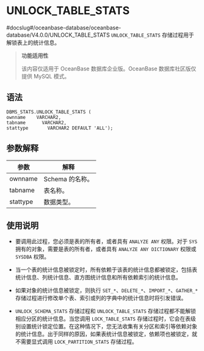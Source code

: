 UNLOCK_TABLE_STATS 
=======================================
#docslug#/oceanbase-database/oceanbase-database/V4.0.0/UNLOCK_TABLE_STATS
`UNLOCK_TABLE_STATS` 存储过程用于解锁表上的统计信息。

>**功能适用性**
>
>该内容仅适用于 OceanBase 数据库企业版。OceanBase 数据库社区版仅提供 MySQL 模式。

语法 
-----------------------

```unknow
DBMS_STATS.UNLOCK_TABLE_STATS (
ownname    VARCHAR2,
tabname      VARCHAR2,
stattype       VARCHAR2 DEFAULT 'ALL');
```



参数解释 
-------------------------



|    参数    |     解释      |
|----------|-------------|
| ownname  | Schema 的名称。 |
| tabname  | 表名称。        |
| stattype | 数据类型。       |



使用说明 
-------------------------

* 要调用此过程，您必须是表的所有者，或者具有 `ANALYZE ANY` 权限。对于 `SYS` 拥有的对象，需要是表的所有者，或者具有 `ANALYZE ANY DICTIONARY` 权限或 `SYSDBA` 权限。

  

* 当一个表的统计信息被锁定时，所有依赖于该表的统计信息都被锁定，包括表统计信息、列统计信息、直方图统计信息和所有依赖索引的统计信息。

  

* 如果对象的统计信息被锁定，则执行 `SET_*`、`DELETE_*`、`IMPORT_*`、`GATHER_*` 存储过程进行修改单个表、索引或列的字典中的统计信息时将引发错误。

  

* `UNLOCK_SCHEMA_STATS` 存储过程和 `UNLOCK_TABLE_STATS` 存储过程都不能解锁相应分区的统计信息。当您调用 `LOCK_TABLE_STATS` 存储过程时，它会在表级别设置统计锁定位置。在这种情况下，您无法收集有关分区和索引等依赖对象的统计信息。出于同样的原因，如果表统计信息被锁定，依赖项也被锁定，就不需要显式调用 `LOCK_PARTITION_STATS` 存储过程。

  



